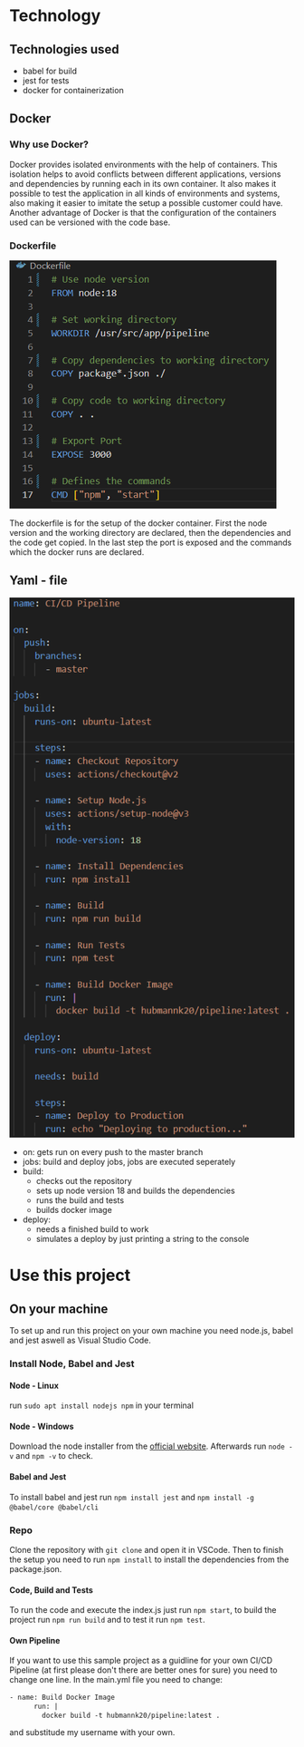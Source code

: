 # Technology

## Technologies used

- babel for build
- jest for tests
- docker for containerization

## Docker

### Why use Docker?

Docker provides isolated environments with the help of containers. This isolation helps to avoid conflicts between different applications, versions and dependencies by running each in its own container. It also makes it possible to test the application in all kinds of environments and systems, also making it easier to imitate the setup a possible customer could have. Another advantage of Docker is that the configuration of the containers used can be versioned with the code base.

### Dockerfile

![](resources/Dockerfile.png)

The dockerfile is for the setup of the docker container. First the node version and the working directory are declared, then the dependencies and the code get copied. In the last step the port is exposed and the commands which the docker runs are declared.

## Yaml - file

![](resources/Yaml_file.png)

- on: gets run on every push to the master branch
- jobs: build and deploy jobs, jobs are executed seperately
- build: 
    - checks out the repository
    - sets up node version 18 and builds the dependencies
    - runs the build and tests
    - builds docker image
- deploy:
    - needs a finished build to work
    - simulates a deploy by just printing a string to the console

# Use this project

## On your machine

To set up and run this project on your own machine you need node.js, babel and jest aswell as Visual Studio Code.

### Install Node, Babel and Jest

#### Node - Linux

run `sudo apt install nodejs npm` in your terminal

#### Node - Windows

Download the node installer from the [official website](https://nodejs.org/en/download). Afterwards run `node -v` and `npm -v` to check.

#### Babel and Jest

To install babel and jest run `npm install jest` and `npm install -g @babel/core @babel/cli`

### Repo

Clone the repository with `git clone` and open it in VSCode. Then to finish the setup you need to run `npm install` to install the dependencies from the package.json.

#### Code, Build and Tests

To run the code and execute the index.js just run `npm start`, to build the project run `npm run build` and to test it run `npm test`.

#### Own Pipeline

If you want to use this sample project as a guidline for your own CI/CD Pipeline (at first please don't there are better ones for sure) you need to change one line. In the main.yml file you need to change:
```
- name: Build Docker Image
      run: |
        docker build -t hubmannk20/pipeline:latest .
```
and substitude my username with your own.
